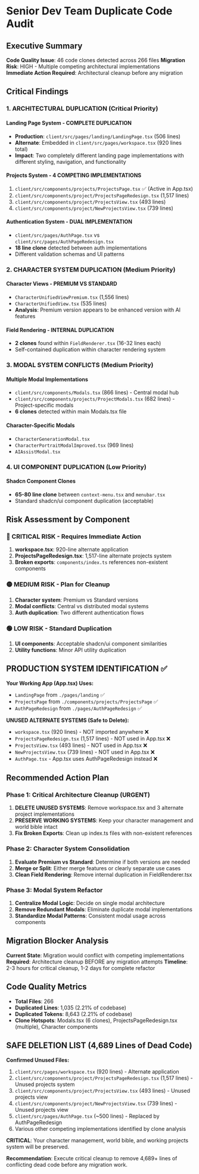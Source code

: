 # Senior Dev Team Duplicate Code Audit

## Executive Summary
**Code Quality Issue**: 46 code clones detected across 266 files
**Migration Risk**: HIGH - Multiple competing architectural implementations  
**Immediate Action Required**: Architectural cleanup before any migration

## Critical Findings

### 1. ARCHITECTURAL DUPLICATION (Critical Priority)

#### Landing Page System - COMPLETE DUPLICATION
- **Production**: `client/src/pages/landing/LandingPage.tsx` (506 lines)
- **Alternate**: Embedded in `client/src/pages/workspace.tsx` (920 lines total)
- **Impact**: Two completely different landing page implementations with different styling, navigation, and functionality

#### Projects System - 4 COMPETING IMPLEMENTATIONS
1. `client/src/components/projects/ProjectsPage.tsx` ✅ (Active in App.tsx)
2. `client/src/components/project/ProjectsPageRedesign.tsx` (1,517 lines)
3. `client/src/components/project/ProjectsView.tsx` (493 lines)  
4. `client/src/components/project/NewProjectsView.tsx` (739 lines)

#### Authentication System - DUAL IMPLEMENTATION
- `client/src/pages/AuthPage.tsx` vs `client/src/pages/AuthPageRedesign.tsx`
- **18 line clone** detected between auth implementations
- Different validation schemas and UI patterns

### 2. CHARACTER SYSTEM DUPLICATION (Medium Priority)

#### Character Views - PREMIUM VS STANDARD
- `CharacterUnifiedViewPremium.tsx` (1,556 lines)
- `CharacterUnifiedView.tsx` (535 lines)
- **Analysis**: Premium version appears to be enhanced version with AI features

#### Field Rendering - INTERNAL DUPLICATION
- **2 clones** found within `FieldRenderer.tsx` (16-32 lines each)
- Self-contained duplication within character rendering system

### 3. MODAL SYSTEM CONFLICTS (Medium Priority)

#### Multiple Modal Implementations
- `client/src/components/Modals.tsx` (866 lines) - Central modal hub
- `client/src/components/projects/ProjectModals.tsx` (682 lines) - Project-specific modals
- **6 clones** detected within main Modals.tsx file

#### Character-Specific Modals
- `CharacterGenerationModal.tsx`
- `CharacterPortraitModalImproved.tsx` (969 lines)
- `AIAssistModal.tsx`

### 4. UI COMPONENT DUPLICATION (Low Priority)

#### Shadcn Component Clones
- **65-80 line clone** between `context-menu.tsx` and `menubar.tsx`
- Standard shadcn/ui component duplication (acceptable)

## Risk Assessment by Component

### 🔴 CRITICAL RISK - Requires Immediate Action
1. **workspace.tsx**: 920-line alternate application
2. **ProjectsPageRedesign.tsx**: 1,517-line alternate projects system
3. **Broken exports**: `components/index.ts` references non-existent components

### 🟡 MEDIUM RISK - Plan for Cleanup
1. **Character system**: Premium vs Standard versions
2. **Modal conflicts**: Central vs distributed modal systems
3. **Auth duplication**: Two different authentication flows

### 🟢 LOW RISK - Standard Duplication
1. **UI components**: Acceptable shadcn/ui component similarities
2. **Utility functions**: Minor API utility duplication

## PRODUCTION SYSTEM IDENTIFICATION ✅

**Your Working App (App.tsx) Uses:**
- `LandingPage` from `./pages/landing` ✅
- `ProjectsPage` from `./components/projects/ProjectsPage` ✅  
- `AuthPageRedesign` from `./pages/AuthPageRedesign` ✅

**UNUSED ALTERNATE SYSTEMS (Safe to Delete):**
- `workspace.tsx` (920 lines) - NOT imported anywhere ❌
- `ProjectsPageRedesign.tsx` (1,517 lines) - NOT used in App.tsx ❌  
- `ProjectsView.tsx` (493 lines) - NOT used in App.tsx ❌
- `NewProjectsView.tsx` (739 lines) - NOT used in App.tsx ❌
- `AuthPage.tsx` - App.tsx uses AuthPageRedesign instead ❌

## Recommended Action Plan

### Phase 1: Critical Architecture Cleanup (URGENT)
1. **DELETE UNUSED SYSTEMS**: Remove workspace.tsx and 3 alternate project implementations
2. **PRESERVE WORKING SYSTEMS**: Keep your character management and world bible intact
3. **Fix Broken Exports**: Clean up index.ts files with non-existent references

### Phase 2: Character System Consolidation
1. **Evaluate Premium vs Standard**: Determine if both versions are needed
2. **Merge or Split**: Either merge features or clearly separate use cases
3. **Clean Field Rendering**: Remove internal duplication in FieldRenderer.tsx

### Phase 3: Modal System Refactor
1. **Centralize Modal Logic**: Decide on single modal architecture
2. **Remove Redundant Modals**: Eliminate duplicate modal implementations
3. **Standardize Modal Patterns**: Consistent modal usage across components

## Migration Blocker Analysis

**Current State**: Migration would conflict with competing implementations
**Required**: Architecture cleanup BEFORE any migration attempts
**Timeline**: 2-3 hours for critical cleanup, 1-2 days for complete refactor

## Code Quality Metrics
- **Total Files**: 266
- **Duplicated Lines**: 1,035 (2.21% of codebase)
- **Duplicated Tokens**: 8,643 (2.21% of codebase)
- **Clone Hotspots**: Modals.tsx (6 clones), ProjectsPageRedesign.tsx (multiple), Character components

## SAFE DELETION LIST (4,689 Lines of Dead Code)

**Confirmed Unused Files:**
1. `client/src/pages/workspace.tsx` (920 lines) - Alternate application
2. `client/src/components/project/ProjectsPageRedesign.tsx` (1,517 lines) - Unused projects system
3. `client/src/components/project/ProjectsView.tsx` (493 lines) - Unused projects view
4. `client/src/components/project/NewProjectsView.tsx` (739 lines) - Unused projects view
5. `client/src/pages/AuthPage.tsx` (~500 lines) - Replaced by AuthPageRedesign
6. Various other competing implementations identified by clone analysis

**CRITICAL**: Your character management, world bible, and working projects system will be preserved.

**Recommendation**: Execute critical cleanup to remove 4,689+ lines of conflicting dead code before any migration work.